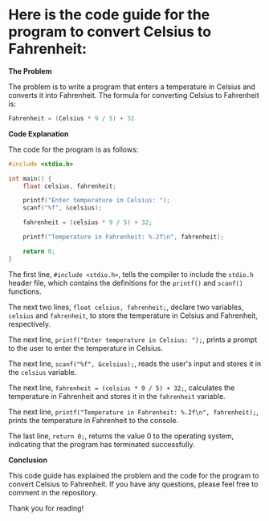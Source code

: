 # Here is the code guide for the program to convert Celsius to Fahrenheit:

**The Problem**

The problem is to write a program that enters a temperature in Celsius and converts it into Fahrenheit. The formula for converting Celsius to Fahrenheit is:

```c
Fahrenheit = (Celsius * 9 / 5) + 32
```

**Code Explanation**

The code for the program is as follows:

```c
#include <stdio.h>

int main() {
    float celsius, fahrenheit;

    printf("Enter temperature in Celsius: ");
    scanf("%f", &celsius);

    fahrenheit = (celsius * 9 / 5) + 32;

    printf("Temperature in Fahrenheit: %.2f\n", fahrenheit);

    return 0;
}
```

The first line, `#include <stdio.h>`, tells the compiler to include the `stdio.h` header file, which contains the definitions for the `printf()` and `scanf()` functions.

The next two lines, `float celsius, fahrenheit;`, declare two variables, `celsius` and `fahrenheit`, to store the temperature in Celsius and Fahrenheit, respectively.

The next line, `printf("Enter temperature in Celsius: ");`, prints a prompt to the user to enter the temperature in Celsius.

The next line, `scanf("%f", &celsius);`, reads the user's input and stores it in the `celsius` variable.

The next line, `fahrenheit = (celsius * 9 / 5) + 32;`, calculates the temperature in Fahrenheit and stores it in the `fahrenheit` variable.

The next line, `printf("Temperature in Fahrenheit: %.2f\n", fahrenheit);`, prints the temperature in Fahrenheit to the console.

The last line, `return 0;`, returns the value 0 to the operating system, indicating that the program has terminated successfully.

**Conclusion**

This code guide has explained the problem and the code for the program to convert Celsius to Fahrenheit. If you have any questions, please feel free to comment in the repository.

Thank you for reading!